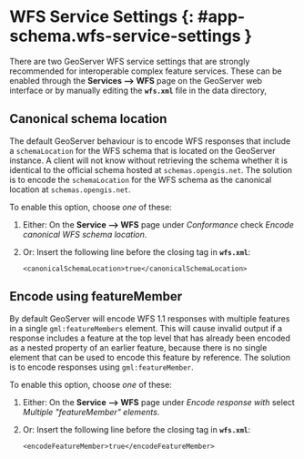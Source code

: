 # WFS Service Settings {: #app-schema.wfs-service-settings }

There are two GeoServer WFS service settings that are strongly recommended for interoperable complex feature services. These can be enabled through the **Services --> WFS** page on the GeoServer web interface or by manually editing the **`wfs.xml`** file in the data directory,

## Canonical schema location

The default GeoServer behaviour is to encode WFS responses that include a `schemaLocation` for the WFS schema that is located on the GeoServer instance. A client will not know without retrieving the schema whether it is identical to the official schema hosted at `schemas.opengis.net`. The solution is to encode the `schemaLocation` for the WFS schema as the canonical location at `schemas.opengis.net`.

To enable this option, choose *one* of these:

1.  Either: On the **Service --> WFS** page under *Conformance* check *Encode canonical WFS schema location*.

2.  Or: Insert the following line before the closing tag in **`wfs.xml`**:

        <canonicalSchemaLocation>true</canonicalSchemaLocation>

## Encode using featureMember

By default GeoServer will encode WFS 1.1 responses with multiple features in a single `gml:featureMembers` element. This will cause invalid output if a response includes a feature at the top level that has already been encoded as a nested property of an earlier feature, because there is no single element that can be used to encode this feature by reference. The solution is to encode responses using `gml:featureMember`.

To enable this option, choose *one* of these:

1.  Either: On the **Service --> WFS** page under *Encode response with* select *Multiple "featureMember" elements*.

2.  Or: Insert the following line before the closing tag in **`wfs.xml`**:

        <encodeFeatureMember>true</encodeFeatureMember>
